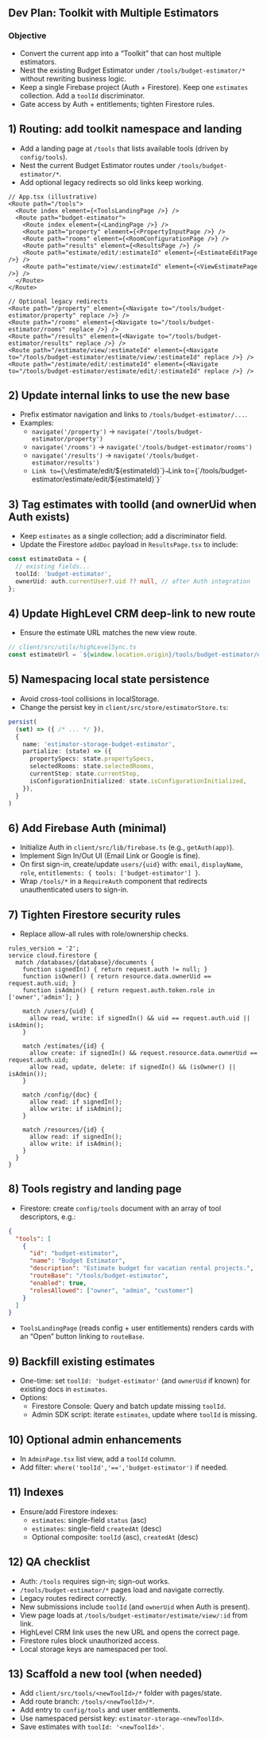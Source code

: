 ## Dev Plan: Toolkit with Multiple Estimators

### Objective
- Convert the current app into a “Toolkit” that can host multiple estimators.
- Nest the existing Budget Estimator under `/tools/budget-estimator/*` without rewriting business logic.
- Keep a single Firebase project (Auth + Firestore). Keep one `estimates` collection. Add a `toolId` discriminator.
- Gate access by Auth + entitlements; tighten Firestore rules.

## 1) Routing: add toolkit namespace and landing
- Add a landing page at `/tools` that lists available tools (driven by `config/tools`).
- Nest the current Budget Estimator routes under `/tools/budget-estimator/*`.
- Add optional legacy redirects so old links keep working.

```tsx
// App.tsx (illustrative)
<Route path="/tools">
  <Route index element={<ToolsLandingPage />} />
  <Route path="budget-estimator">
    <Route index element={<LandingPage />} />
    <Route path="property" element={<PropertyInputPage />} />
    <Route path="rooms" element={<RoomConfigurationPage />} />
    <Route path="results" element={<ResultsPage />} />
    <Route path="estimate/edit/:estimateId" element={<EstimateEditPage />} />
    <Route path="estimate/view/:estimateId" element={<ViewEstimatePage />} />
  </Route>
</Route>

// Optional legacy redirects
<Route path="/property" element={<Navigate to="/tools/budget-estimator/property" replace />} />
<Route path="/rooms" element={<Navigate to="/tools/budget-estimator/rooms" replace />} />
<Route path="/results" element={<Navigate to="/tools/budget-estimator/results" replace />} />
<Route path="/estimate/view/:estimateId" element={<Navigate to="/tools/budget-estimator/estimate/view/:estimateId" replace />} />
<Route path="/estimate/edit/:estimateId" element={<Navigate to="/tools/budget-estimator/estimate/edit/:estimateId" replace />} />
```

## 2) Update internal links to use the new base
- Prefix estimator navigation and links to `/tools/budget-estimator/...`.
- Examples:
  - `navigate('/property')` → `navigate('/tools/budget-estimator/property')`
  - `navigate('/rooms')` → `navigate('/tools/budget-estimator/rooms')`
  - `navigate('/results')` → `navigate('/tools/budget-estimator/results')`
  - `Link to={\`/estimate/edit/${estimateId}\`}` → `Link to={\`/tools/budget-estimator/estimate/edit/${estimateId}\`}`

## 3) Tag estimates with toolId (and ownerUid when Auth exists)
- Keep `estimates` as a single collection; add a discriminator field.
- Update the Firestore `addDoc` payload in `ResultsPage.tsx` to include:

```ts
const estimateData = {
  // existing fields...
  toolId: 'budget-estimator',
  ownerUid: auth.currentUser?.uid ?? null, // after Auth integration
};
```

## 4) Update HighLevel CRM deep-link to new route
- Ensure the estimate URL matches the new view route.

```ts
// client/src/utils/highLevelSync.ts
const estimateUrl = `${window.location.origin}/tools/budget-estimator/estimate/view/${estimateId}`;
```

## 5) Namespacing local state persistence
- Avoid cross-tool collisions in localStorage.
- Change the persist key in `client/src/store/estimatorStore.ts`:

```ts
persist(
  (set) => ({ /* ... */ }),
  {
    name: 'estimator-storage-budget-estimator',
    partialize: (state) => ({
      propertySpecs: state.propertySpecs,
      selectedRooms: state.selectedRooms,
      currentStep: state.currentStep,
      isConfigurationInitialized: state.isConfigurationInitialized,
    }),
  }
)
```

## 6) Add Firebase Auth (minimal)
- Initialize Auth in `client/src/lib/firebase.ts` (e.g., `getAuth(app)`).
- Implement Sign In/Out UI (Email Link or Google is fine).
- On first sign-in, create/update `users/{uid}` with: `email`, `displayName`, `role`, `entitlements: { tools: ['budget-estimator'] }`.
- Wrap `/tools/*` in a `RequireAuth` component that redirects unauthenticated users to sign-in.

## 7) Tighten Firestore security rules
- Replace allow-all rules with role/ownership checks.

```rules
rules_version = '2';
service cloud.firestore {
  match /databases/{database}/documents {
    function signedIn() { return request.auth != null; }
    function isOwner() { return resource.data.ownerUid == request.auth.uid; }
    function isAdmin() { return request.auth.token.role in ['owner','admin']; }

    match /users/{uid} {
      allow read, write: if signedIn() && uid == request.auth.uid || isAdmin();
    }

    match /estimates/{id} {
      allow create: if signedIn() && request.resource.data.ownerUid == request.auth.uid;
      allow read, update, delete: if signedIn() && (isOwner() || isAdmin());
    }

    match /config/{doc} {
      allow read: if signedIn();
      allow write: if isAdmin();
    }

    match /resources/{id} {
      allow read: if signedIn();
      allow write: if isAdmin();
    }
  }
}
```

## 8) Tools registry and landing page
- Firestore: create `config/tools` document with an array of tool descriptors, e.g.:

```json
{
  "tools": [
    {
      "id": "budget-estimator",
      "name": "Budget Estimator",
      "description": "Estimate budget for vacation rental projects.",
      "routeBase": "/tools/budget-estimator",
      "enabled": true,
      "rolesAllowed": ["owner", "admin", "customer"]
    }
  ]
}
```

- `ToolsLandingPage` (reads config + user entitlements) renders cards with an “Open” button linking to `routeBase`.

## 9) Backfill existing estimates
- One-time: set `toolId: 'budget-estimator'` (and `ownerUid` if known) for existing docs in `estimates`.
- Options:
  - Firestore Console: Query and batch update missing `toolId`.
  - Admin SDK script: iterate `estimates`, update where `toolId` is missing.

## 10) Optional admin enhancements
- In `AdminPage.tsx` list view, add a `toolId` column.
- Add filter: `where('toolId','==','budget-estimator')` if needed.

## 11) Indexes
- Ensure/add Firestore indexes:
  - `estimates`: single-field `status` (asc)
  - `estimates`: single-field `createdAt` (desc)
  - Optional composite: `toolId` (asc), `createdAt` (desc)

## 12) QA checklist
- Auth: `/tools` requires sign-in; sign-out works.
- `/tools/budget-estimator/*` pages load and navigate correctly.
- Legacy routes redirect correctly.
- New submissions include `toolId` (and `ownerUid` when Auth is present).
- View page loads at `/tools/budget-estimator/estimate/view/:id` from link.
- HighLevel CRM link uses the new URL and opens the correct page.
- Firestore rules block unauthorized access.
- Local storage keys are namespaced per tool.

## 13) Scaffold a new tool (when needed)
- Add `client/src/tools/<newToolId>/*` folder with pages/state.
- Add route branch: `/tools/<newToolId>/*`.
- Add entry to `config/tools` and user entitlements.
- Use namespaced persist key: `estimator-storage-<newToolId>`.
- Save estimates with `toolId: '<newToolId>'`.


